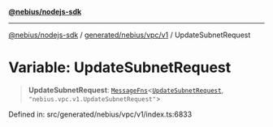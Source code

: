 [**@nebius/nodejs-sdk**](../../../../../README.md)

---

[@nebius/nodejs-sdk](../../../../../README.md) / [generated/nebius/vpc/v1](../README.md) / UpdateSubnetRequest

# Variable: UpdateSubnetRequest

> **UpdateSubnetRequest**: [`MessageFns`](../../../../../runtime/protos/core/interfaces/MessageFns.md)\<[`UpdateSubnetRequest`](../interfaces/UpdateSubnetRequest.md), `"nebius.vpc.v1.UpdateSubnetRequest"`\>

Defined in: src/generated/nebius/vpc/v1/index.ts:6833
